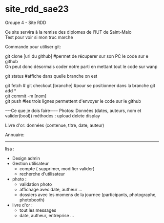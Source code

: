 # site_rdd_sae23
Groupe 4 - Site RDD 

Ce site servira à la remise des diplomes de l'IUT de Saint-Malo  
Test pour voir si mon truc marche

Commande pour utiliser git:

git clone [url du github]  #permet de récuperer sur son PC le code sur e github  
On peut donc désormais coder notre parti en mettant tout le code sur wanp

git status  #affiche dans quelle branche on est


git fetch  #
git checkout [branche]  #pour se positionner dans la branche
git add *  
git commit -m [nom]  
git push  #les trois lignes permettent d'envoyer le code sur le github  


---Ce que je dois faire----
Photos:
        Données (dates, auteurs, nom et valider(bool))
        méthodes : upload
                   delete
                   display

Livre d'or:
           données (contenue, titre, date, auteur)

Annuaire:

--- 
lisa : 
- Design admin
- Gestion utilisateur 
    - compte ( supprimer, modifier valider)
    - recherche d'utilisateur 
- photo :
    - validation photo 
    - affichage avec date, autheur ...
    - dossiers avec les momens de la journee (participants, photographe, photobooth) 
- livre d'or :
    - tout les messages
    - date, autheur, entreprise ...